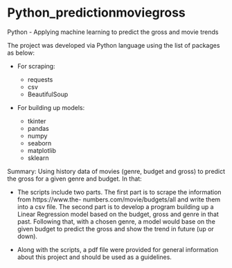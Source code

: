 # Python_predictionmoviegross
Python - Applying machine learning to predict the gross and movie trends

The project was developed via Python language using the list of packages as below:

- For scraping:
  * requests
  * csv
  * BeautifulSoup
  
- For building up models:
  * tkinter
  * pandas
  * numpy
  * seaborn
  * matplotlib
  * sklearn

Summary: Using history data of movies (genre, budget and gross) to predict the gross for a given genre and budget. In that:

- The scripts include two parts. The first part is to scrape the information from https://www.the-
numbers.com/movie/budgets/all and write them into a csv file. The second part is to develop a program building up a Linear Regression model based on the budget, gross and genre in that past. Following that, with a chosen genre, a model would base on the given budget to predict the gross and show the trend in future (up or down).

- Along with the scripts, a pdf file were provided for general information about this project and should be used as a guidelines.
